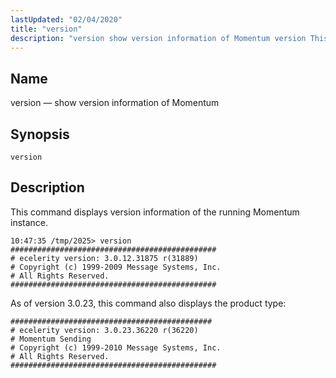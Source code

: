 ```yaml
---
lastUpdated: "02/04/2020"
title: "version"
description: "version show version information of Momentum version This command displays version information of the running Momentum instance As of version 3 0 23 this command also displays the product type..."
---
```


<a name="console_commands.version"></a> 
## Name

version — show version information of Momentum

## Synopsis

`version`

<a name="idp16560208"></a> 
## Description

This command displays version information of the running Momentum instance.

```
10:47:35 /tmp/2025> version
##############################################
# ecelerity version: 3.0.12.31875 r(31889)
# Copyright (c) 1999-2009 Message Systems, Inc.
# All Rights Reserved.
##############################################
```

As of version 3.0.23, this command also displays the product type:

```
#############################################
# ecelerity version: 3.0.23.36220 r(36220)
# Momentum Sending
# Copyright (c) 1999-2010 Message Systems, Inc.
# All Rights Reserved.
##############################################
```